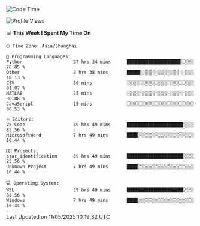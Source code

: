 <!--START_SECTION:waka-->
![Code Time](http://img.shields.io/badge/Code%20Time-2%2C809%20hrs%2039%20mins-blue)

![Profile Views](http://img.shields.io/badge/Profile%20Views-0-blue)

📊 **This Week I Spent My Time On** 

```text
🕑︎ Time Zone: Asia/Shanghai

💬 Programming Languages: 
Python                   37 hrs 34 mins      ████████████████████░░░░░   78.85 % 
Other                    8 hrs 38 mins       █████░░░░░░░░░░░░░░░░░░░░   18.13 % 
CSV                      30 mins             ░░░░░░░░░░░░░░░░░░░░░░░░░   01.07 % 
MATLAB                   25 mins             ░░░░░░░░░░░░░░░░░░░░░░░░░   00.88 % 
JavaScript               15 mins             ░░░░░░░░░░░░░░░░░░░░░░░░░   00.53 % 

🔥 Editors: 
VS Code                  39 hrs 49 mins      █████████████████████░░░░   83.56 % 
MicrosoftWord            7 hrs 49 mins       ████░░░░░░░░░░░░░░░░░░░░░   16.44 % 

🐱‍💻 Projects: 
star_identification      39 hrs 49 mins      █████████████████████░░░░   83.56 % 
Unknown Project          7 hrs 49 mins       ████░░░░░░░░░░░░░░░░░░░░░   16.44 % 

💻 Operating System: 
WSL                      39 hrs 49 mins      █████████████████████░░░░   83.56 % 
Windows                  7 hrs 49 mins       ████░░░░░░░░░░░░░░░░░░░░░   16.44 % 
```


 Last Updated on 11/05/2025 10:19:32 UTC
<!--END_SECTION:waka-->